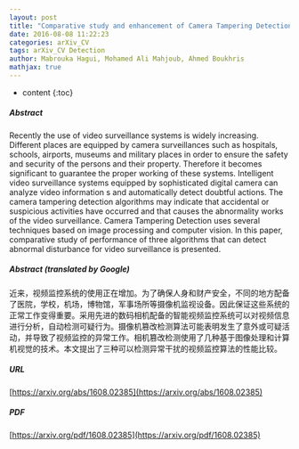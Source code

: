 ```yaml
---
layout: post
title: "Comparative study and enhancement of Camera Tampering Detection algorithms"
date: 2016-08-08 11:22:23
categories: arXiv_CV
tags: arXiv_CV Detection
author: Mabrouka Hagui, Mohamed Ali Mahjoub, Ahmed Boukhris
mathjax: true
---
```


* content
{:toc}

##### Abstract
Recently the use of video surveillance systems is widely increasing. Different places are equipped by camera surveillances such as hospitals, schools, airports, museums and military places in order to ensure the safety and security of the persons and their property. Therefore it becomes significant to guarantee the proper working of these systems. Intelligent video surveillance systems equipped by sophisticated digital camera can analyze video information s and automatically detect doubtful actions. The camera tampering detection algorithms may indicate that accidental or suspicious activities have occurred and that causes the abnormality works of the video surveillance. Camera Tampering Detection uses several techniques based on image processing and computer vision. In this paper, comparative study of performance of three algorithms that can detect abnormal disturbance for video surveillance is presented.

##### Abstract (translated by Google)
近来，视频监控系统的使用正在增加。为了确保人身和财产安全，不同的地方配备了医院，学校，机场，博物馆，军事场所等摄像机监视设备。因此保证这些系统的正常工作变得重要。采用先进的数码相机配备的智能视频监控系统可以对视频信息进行分析，自动检测可疑行为。摄像机篡改检测算法可能表明发生了意外或可疑活动，并导致了视频监控的异常工作。相机篡改检测使用了几种基于图像处理和计算机视觉的技术。本文提出了三种可以检测异常干扰的视频监控算法的性能比较。

##### URL
[https://arxiv.org/abs/1608.02385](https://arxiv.org/abs/1608.02385)

##### PDF
[https://arxiv.org/pdf/1608.02385](https://arxiv.org/pdf/1608.02385)

